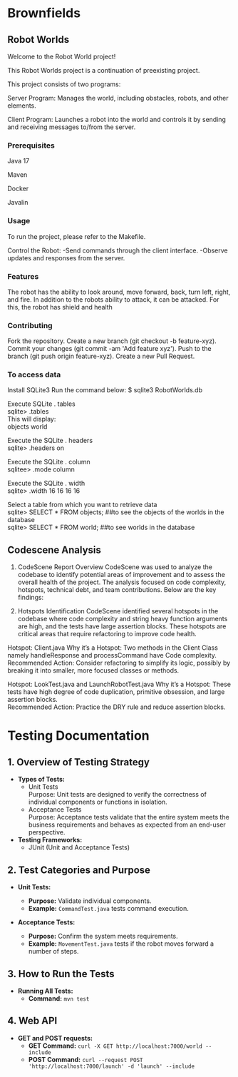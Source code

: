 # **Brownfields**

## **Robot Worlds**

Welcome to the Robot World project!

This Robot Worlds project is a continuation of preexisting project.

This project consists of two programs:

Server Program: Manages the world, including obstacles, robots, and other elements.

Client Program: Launches a robot into the world and controls it by sending and receiving messages to/from the server.

### **Prerequisites**

Java 17

Maven

Docker

Javalin

### **Usage**

To run the project, please refer to the Makefile.

Control the Robot:
-Send commands through the client interface.
-Observe updates and responses from the server.

### **Features**

The robot has the ability to look around, move forward, back, turn left, right, and fire.
In addition to the robots ability to attack, it can be attacked. For this, the robot has shield and health

### **Contributing**

Fork the repository.
Create a new branch (git checkout -b feature-xyz).
Commit your changes (git commit -am 'Add feature xyz').
Push to the branch (git push origin feature-xyz).
Create a new Pull Request.

### **To access data**

Install SQLite3
Run the command below:
$ sqlite3 RobotWorlds.db

Execute SQLite . tables\
sqlite> .tables\
This will display:\
objects world

Execute the SQLite . headers\
sqlite> .headers on

Execute the SQLite . column\
sqlitee> .mode column

Execute the SQLite . width\
sqlite> .width 16 16 16 16

Select a table from which you want to retrieve data\
sqlite> SELECT * FROM objects; ##to see the objects of the worlds in the database\
sqlite> SELECT * FROM world; ##to see worlds in the database

## **Codescene Analysis**
1. CodeScene Report Overview
CodeScene was used to analyze the codebase to identify potential areas of improvement and to assess the overall health of the project. The analysis focused on code complexity, hotspots, technical debt, and team contributions. Below are the key findings:

2. Hotspots Identification
CodeScene identified several hotspots in the codebase where code complexity and string heavy function arguments are high, and the tests have large assertion blocks. These hotspots are critical areas that require refactoring to improve code health.

Hotspot: Client.java
Why it’s a Hotspot: Two methods in the Client Class namely handleResponse and processCommand have Code complexity.\
Recommended Action: Consider refactoring to simplify its logic, possibly by breaking it into smaller, more focused classes or methods.

Hotspot: LookTest.java and LaunchRobotTest.java
Why it’s a Hotspot: These tests have high degree of code duplication, primitive obsession, and large assertion blocks.\
Recommended Action: Practice the DRY rule and reduce assertion blocks.


# Testing Documentation

## 1. Overview of Testing Strategy
- **Types of Tests:**
  - Unit Tests\
  Purpose: Unit tests are designed to verify the correctness of individual components or functions in isolation.
  - Acceptance Tests\
  Purpose: Acceptance tests validate that the entire system meets the business requirements and behaves as expected from an end-user perspective.
- **Testing Frameworks:**
  - JUnit (Unit and Acceptance Tests)

## 2. Test Categories and Purpose
- **Unit Tests:**
  - **Purpose:** Validate individual components.
  - **Example:** `CommandTest.java` tests command execution.

- **Acceptance Tests:**
  - **Purpose:** Confirm the system meets requirements.
  - **Example:** `MovementTest.java` tests if the robot moves forward a number of steps.

## 3. How to Run the Tests
- **Running All Tests:**
  - **Command:** `mvn test`

## 4. Web API
- **GET and POST requests:**
  - **GET Command:** `curl -X GET http://localhost:7000/world --include`
  - **POST Command:** `curl --request POST 'http://localhost:7000/launch' -d 'launch' --include	`











